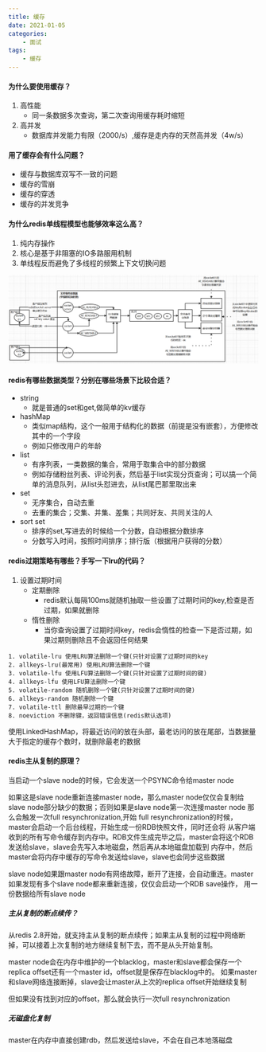 ```yaml
---
title: 缓存
date: 2021-01-05
categories:
    - 面试
tags:
    - 缓存
---
```


#### 为什么要使用缓存？

1. 高性能
    * 同一条数据多次查询，第二次查询用缓存耗时缩短
2. 高并发
    * 数据库并发能力有限（2000/s）,缓存是走内存的天然高并发（4w/s）

#### 用了缓存会有什么问题？

* 缓存与数据库双写不一致的问题
* 缓存的雪崩
* 缓存的穿透
* 缓存的并发竞争

#### 为什么redis单线程模型也能够效率这么高？

1. 纯内存操作
2. 核心是基于非阻塞的IO多路服用机制
3. 单线程反而避免了多线程的频繁上下文切换问题

![redis单线程模型](/images/面试/redis单线程模型.png)

#### redis有哪些数据类型？分别在哪些场景下比较合适？

* string
  * 就是普通的set和get,做简单的kv缓存
* hashMap
  * 类似map结构，这个一般用于结构化的数据（前提是没有嵌套），方便修改其中的一个字段
  * 例如只修改用户的年龄
* list
  * 有序列表，一类数据的集合，常用于取集合中的部分数据
  * 例如存储粉丝列表、评论列表，然后基于list实现分页查询；可以搞一个简单的消息队列，从list头怼进去，从list尾巴那里取出来
* set
  * 无序集合，自动去重
  * 去重的集合；交集、并集、差集；共同好友、共同关注的人
* sort set
  * 排序的set,写进去的时候给一个分数，自动根据分数排序
  * 分数写入时间，按照时间排序；排行版（根据用户获得的分数）

#### redis过期策略有哪些？手写一下lru的代码？

1. 设置过期时间
    * 定期删除
        * redis默认每隔100ms就随机抽取一些设置了过期时间的key,检查是否过期，如果就删除
    * 惰性删除
        * 当你查询设置了过期时间key，redis会惰性的检查一下是否过期，如果过期则删除且不会返回任何结果

``` redis
1. volatile-lru 使用LRU算法删除一个键(只针对设置了过期时间的key
2. allkeys-lru(最常用) 使用LRU算法删除一个键
3. volatile-lfu 使用LFU算法删除一个键(只针对设置了过期时间的键)
4. allkeys-lfu 使用LFU算法删除一个键
5. volatile-random 随机删除一个键(只针对设置了过期时间的键)
6. allkeys-random 随机删除一个键
7. volatile-ttl 删除最早过期的一个键
8. noeviction 不删除键，返回错误信息(redis默认选项)
```

使用LinkedHashMap，将最近访问的放在头部，最老访问的放在尾部，当数据量大于指定的缓存个数时，就删除最老的数据

#### redis主从复制的原理？

当启动一个slave node的时候，它会发送一个PSYNC命令给master node

如果这是slave node重新连接master node，那么master node仅仅会复制给slave node部分缺少的数据；否则如果是slave node第一次连接master node
那么会触发一次full resynchronization,开始 full resynchronization的时候，master会启动一个后台线程，开始生成一份RDB快照文件，同时还会将
从客户端收到的所有写命令缓存到内存中。RDB文件生成完毕之后，master会将这个RDB发送给slave，slave会先写入本地磁盘，然后再从本地磁盘加载到
内存中，然后master会将内存中缓存的写命令发送给slave，slave也会同步这些数据

slave node如果跟master node有网络故障，断开了连接，会自动重连。master如果发现有多个slave node都来重新连接，仅仅会启动一个RDB save操作，
用一份数据给所有slave node

##### 主从复制的断点续传？

从redis 2.8开始，就支持主从复制的断点续传；如果主从复制的过程中网络断掉，可以接着上次复制的地方继续复制下去，而不是从头开始复制。

master node会在内存中维护的一个blacklog，master和slave都会保存一个replica offset还有一个master id，offset就是保存在blacklog中的。
如果master和slave网络连接断掉，slave会让master从上次的replica offset开始继续复制

但如果没有找到对应的offset，那么就会执行一次full resynchronization

##### 无磁盘化复制

master在内存中直接创建rdb，然后发送给slave，不会在自己本地落磁盘
